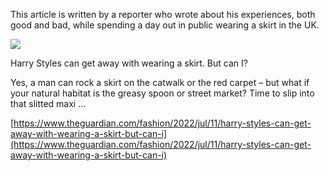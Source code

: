 This article is written by a reporter who wrote about his experiences, both good and bad, while spending a day out in public wearing a skirt in the UK.

[](https://www.theguardian.com/fashion/2022/jul/11/harry-styles-can-get-away-with-wearing-a-skirt-but-can-i "Harry Styles can get away with wearing a skirt. But can I?")

![](https://i0.wp.com/i.guim.co.uk/img/media/92e7c408121f84578e6f582f18020c167e573e30/0_204_6106_3664/master/6106.jpg?ssl=1)

Harry Styles can get away with wearing a skirt. But can I?

Yes, a man can rock a skirt on the catwalk or the red carpet – but what if your natural habitat is the greasy spoon or street market? Time to slip into that slitted maxi …

[https://www.theguardian.com/fashion/2022/jul/11/harry-styles-can-get-away-with-wearing-a-skirt-but-can-i](https://www.theguardian.com/fashion/2022/jul/11/harry-styles-can-get-away-with-wearing-a-skirt-but-can-i)